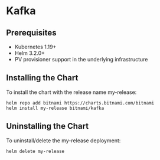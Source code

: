 # Kafka

## Prerequisites
- Kubernetes 1.19+
- Helm 3.2.0+
- PV provisioner support in the underlying infrastructure

## Installing the Chart
To install the chart with the release name my-release:

```shell
helm repo add bitnami https://charts.bitnami.com/bitnami
helm install my-release bitnami/kafka
```

## Uninstalling the Chart
To uninstall/delete the my-release deployment:

```shell
helm delete my-release
```